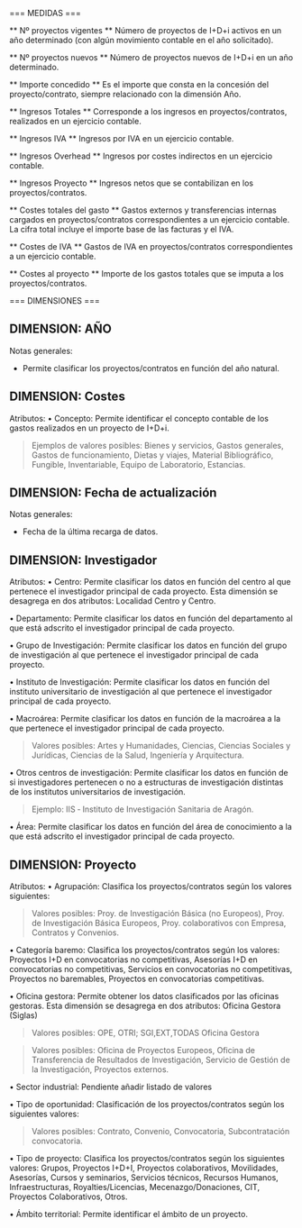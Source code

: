 === MEDIDAS ===

** Nº proyectos vigentes **
Número de proyectos de I+D+i activos en un año determinado (con algún movimiento contable en el año solicitado).

** Nº proyectos nuevos **
Número de proyectos nuevos de I+D+i en un año determinado.

** Importe concedido **
Es el importe que consta en la concesión del proyecto/contrato, siempre relacionado con la dimensión Año.

** Ingresos Totales **
Corresponde a los ingresos en proyectos/contratos, realizados en un ejercicio contable.

** Ingresos IVA **
Ingresos por IVA en un ejercicio contable.

** Ingresos Overhead **
Ingresos por costes indirectos en un ejercicio contable.

** Ingresos Proyecto **
Ingresos netos que se contabilizan en los proyectos/contratos.

** Costes totales del gasto **
Gastos externos y transferencias internas cargados en proyectos/contratos correspondientes a un ejercicio contable. La cifra total incluye el importe base de las facturas y el IVA.

** Costes de IVA **
Gastos de IVA en proyectos/contratos correspondientes a un ejercicio contable.

** Costes al proyecto **
Importe de los gastos totales que se imputa a los proyectos/contratos.

=== DIMENSIONES ===

## DIMENSION: AÑO ##

Notas generales:
- Permite clasificar los proyectos/contratos en función del año natural.

## DIMENSION: Costes ##

Atributos:
• Concepto:
Permite identificar el concepto contable de los gastos realizados en un proyecto de I+D+i.

>Ejemplos de valores posibles: Bienes y servicios, Gastos generales, Gastos de funcionamiento, Dietas y viajes,
Material Bibliográfico, Fungible, Inventariable, Equipo de Laboratorio, Estancias.

## DIMENSION: Fecha de actualización ##

Notas generales:
- Fecha de la última recarga de datos.

## DIMENSION: Investigador ##

Atributos:
• Centro:
Permite clasificar los datos en función del centro al que pertenece el investigador principal de cada proyecto. Esta dimensión se desagrega en dos atributos: Localidad Centro y Centro.

• Departamento:
Permite clasificar los datos en función del departamento al que está adscrito el investigador principal de cada proyecto.

• Grupo de Investigación:
Permite clasificar los datos en función del grupo de investigación al que pertenece el investigador principal de cada proyecto.

• Instituto de Investigación:
Permite clasificar los datos en función del instituto universitario de investigación al que pertenece el investigador principal de cada proyecto.

• Macroárea:
Permite clasificar los datos en función de la macroárea a la que pertenece el investigador principal de cada proyecto.

>Valores posibles: Artes y Humanidades, Ciencias, Ciencias Sociales y Jurídicas, Ciencias de la Salud, Ingeniería y
Arquitectura.

• Otros centros de investigación:
Permite clasificar los datos en función de si investigadores pertenecen o no a estructuras de investigación distintas de los institutos universitarios de investigación.

>Ejemplo: IIS ‐ Instituto de Investigación Sanitaria de Aragón.

• Área:
Permite clasificar los datos en función del área de conocimiento a la que está adscrito el investigador principal de cada proyecto.

## DIMENSION: Proyecto ##

Atributos:
• Agrupación:
Clasifica los proyectos/contratos según los valores siguientes:

>Valores posibles: Proy. de Investigación Básica (no Europeos), Proy. de Investigación Básica Europeos, Proy.
colaborativos con Empresa, Contratos y Convenios.

• Categoría baremo:
Clasifica los proyectos/contratos según los valores: Proyectos I+D en convocatorias no competitivas, Asesorías I+D en convocatorias no competitivas, Servicios en convocatorias no competitivas, Proyectos no baremables, Proyectos en convocatorias competitivas.

• Oficina gestora:
Permite obtener los datos clasificados por las oficinas gestoras. Esta dimensión se desagrega en dos atributos: Oficina Gestora (Siglas)

>Valores posibles: OPE, OTRI; SGI,EXT,TODAS
Oficina Gestora

>Valores posibles: Oficina de Proyectos Europeos, Oficina de Transferencia de Resultados de Investigación,
Servicio de Gestión de la Investigación, Proyectos externos.

• Sector industrial:
Pendiente añadir listado de valores

• Tipo de oportunidad:
Clasificación de los proyectos/contratos según los siguientes valores:

>Valores posibles: Contrato, Convenio, Convocatoria, Subcontratación convocatoria.

• Tipo de proyecto:
Clasifica los proyectos/contratos según los siguientes valores: Grupos, Proyectos I+D+I, Proyectos colaborativos, Movilidades, Asesorías, Cursos y seminarios, Servicios técnicos, Recursos Humanos, Infraestructuras, Royalties/Licencias, Mecenazgo/Donaciones, CIT, Proyectos Colaborativos, Otros.

• Ámbito territorial:
Permite identificar el ámbito de un proyecto.

